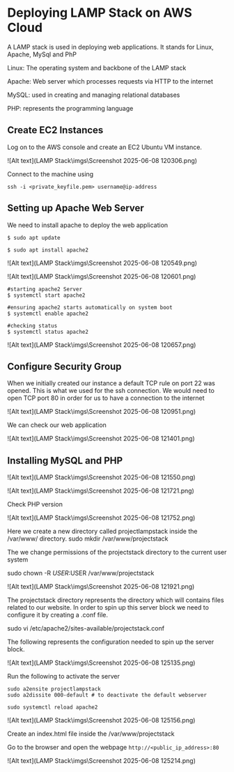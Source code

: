 # Deploying LAMP Stack on AWS Cloud

A LAMP stack is used in deploying web applications. It stands for Linux, Apache, MySql and PhP

Linux: The operating system and backbone of the LAMP stack

Apache: Web server which processes requests via HTTP to the internet

MySQL: used in creating and managing relational databases

PHP: represents the programming language

## Create EC2 Instances
Log on to the AWS console and create an EC2 Ubuntu VM instance. 

![Alt text](LAMP Stack\imgs\Screenshot 2025-06-08 120306.png)

Connect to the machine using

```ssh -i <private_keyfile.pem> username@ip-address```

## Setting up Apache Web Server

We need to install apache to deploy the web application

```
$ sudo apt update

$ sudo apt install apache2
```
![Alt text](LAMP Stack\imgs\Screenshot 2025-06-08 120549.png)

![Alt text](LAMP Stack\imgs\Screenshot 2025-06-08 120601.png)

```
#starting apache2 Server
$ systemctl start apache2

#ensuring apache2 starts automatically on system boot
$ systemctl enable apache2

#checking status
$ systemctl status apache2
```
![Alt text](LAMP Stack\imgs\Screenshot 2025-06-08 120657.png)

## Configure Security Group

When we initially created our instance a default TCP rule on port 22 was opened. This is what we used for the ssh connection. We would need to open TCP port 80 in order for us to have a connection to the internet

![Alt text](LAMP Stack\imgs\Screenshot 2025-06-08 120951.png)

We can check our web application

![Alt text](LAMP Stack\imgs\Screenshot 2025-06-08 121401.png)

## Installing MySQL and PHP

![Alt text](LAMP Stack\imgs\Screenshot 2025-06-08 121550.png)

![Alt text](LAMP Stack\imgs\Screenshot 2025-06-08 121721.png)

Check PHP version

![Alt text](LAMP Stack\imgs\Screenshot 2025-06-08 121752.png)

Here we create a new directory called projectlampstack inside the /var/www/ directory.
sudo mkdir /var/www/projectstack

The we change permissions of the projectstack directory to the current user system

sudo chown -R $USER:$USER /var/www/projectstack

![Alt text](LAMP Stack\imgs\Screenshot 2025-06-08 121921.png)


The projectstack directory represents the directory which will contains files related to our website. In order to spin up this server block we need to configure it by creating a .conf file.

sudo vi /etc/apache2/sites-available/projectstack.conf

The following represents the configuration needed to spin up the server block.

![Alt text](LAMP Stack\imgs\Screenshot 2025-06-08 125135.png)

Run the following to activate the server

```
sudo a2ensite projectlampstack
sudo a2dissite 000-default # to deactivate the default webserver

sudo systemctl reload apache2
```
![Alt text](LAMP Stack\imgs\Screenshot 2025-06-08 125156.png)

Create an index.html file inside the /var/www/projectstack

Go to the browser and open the webpage ```http://<public_ip_address>:80```

![Alt text](LAMP Stack\imgs\Screenshot 2025-06-08 125214.png)

